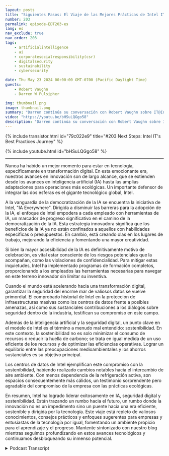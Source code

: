 ```yaml
---
layout: posts
title: "Siguientes Pasos: El Viaje de las Mejores Prácticas de Intel IT"
number: 203
permalink: episode-EDT203-es
lang: es
nav_exclude: true
nav_order: 203
tags:
    - artificialintelligence
    - ai
    - corporatesocialresponsibility(csr)
    - digitalsecurity
    - sustainability
    - cybersecurity

date: Thu May 23 2024 00:00:00 GMT-0700 (Pacific Daylight Time)
guests:
    - Robert Vaughn
    - Darren W Pulsipher

img: thumbnail.png
image: thumbnail.png
summary: "Darren continúa su conversación con Robert Vaughn sobre IT@Intel y cómo está ayudando a organizaciones de todo el mundo a modernizar sus sistemas de información compartiendo las mejores prácticas."
video: "https://youtu.be/bHSuLQGgo58"
description: "Darren continúa su conversación con Robert Vaughn sobre IT@Intel y cómo está ayudando a organizaciones de todo el mundo a modernizar sus sistemas de información compartiendo las mejores prácticas."
---
```


<div>
{% include transistor.html id="79c022e9" title="#203 Next Steps: Intel IT&#39;s Best Practices Journey" %}

{% include youtube.html id="bHSuLQGgo58" %}
</div>

---

Nunca ha habido un mejor momento para estar en tecnología, específicamente en transformación digital. En esta emocionante era, nuestros avances en innovación son de largo alcance, que se extienden desde los avances en inteligencia artificial (IA) hasta las amplias adaptaciones para operaciones más ecológicas. Un importante defensor de integrar las dos esferas es el gigante tecnológico global, Intel.

A la vanguardia de la democratización de la IA se encuentra la iniciativa de Intel, "IA Everywhere". Dirigida a disminuir las barreras para la adopción de la IA, el enfoque de Intel empodera a cada empleado con herramientas de IA, un marcador de progreso significativo en el camino de la democratización de la IA. Esta estrategia innovadora significa que los beneficios de la IA ya no están confinados a aquellos con habilidades específicas o presupuestos. En cambio, está creando olas en los lugares de trabajo, mejorando la eficiencia y fomentando una mayor creatividad.

Si bien la mayor accesibilidad de la IA es definitivamente motivo de celebración, es vital estar consciente de los riesgos potenciales que la acompañan, como las violaciones de confidencialidad. Para mitigar estas inquietudes, Intel ha implementado programas de formación completos, proporcionando a los empleados las herramientas necesarias para navegar en este terreno innovador sin limitar su inventiva.

Cuando el mundo está acelerando hacia una transformación digital, garantizar la seguridad del enorme mar de valiosos datos se vuelve primordial. El comprobado historial de Intel en la protección de infraestructuras masivas como los centros de datos frente a posibles amenazas, así como sus sustanciales contribuciones a los diálogos sobre seguridad dentro de la industria, testifican su compromiso en este campo.

Además de la inteligencia artificial y la seguridad digital, un punto clave en el modelo de Intel es el término a menudo mal entendido: sostenibilidad. En este contexto, la sostenibilidad no es solo minimizar el consumo de recursos o reducir la huella de carbono; se trata en igual medida de un uso eficiente de los recursos y de optimizar las eficiencias operativas. Lograr un equilibrio entre las preocupaciones medioambientales y los ahorros sustanciales es su objetivo principal.

Los centros de datos de Intel ejemplifican este compromiso con la sostenibilidad, habiendo realizado cambios notables hacia el intercambio de aire ambiente. Con menos dependencia de la refrigeración activa, son espacios consecuentemente más cálidos, un testimonio sorprendente pero agradable del compromiso de la empresa con las prácticas ecológicas.

En resumen, Intel ha logrado liderar exitosamente en IA, seguridad digital y sostenibilidad. Están trazando un rumbo hacia el futuro, un rumbo donde la innovación no es un impedimento sino un puente hacia una era eficiente, sostenible y dirigida por la tecnología. Este viaje está repleto de valiosos conocimientos, consejos prácticos y enfoques sugerentes para empresas y entusiastas de la tecnología por igual, fomentando un ambiente propicio para el aprendizaje y el progreso. Mantente sintonizado con nuestro blog mientras seguimos profundizando en estos avances tecnológicos y continuamos desbloqueando su inmenso potencial.



<details>
<summary> Podcast Transcript </summary>

<p></p>

</details>
